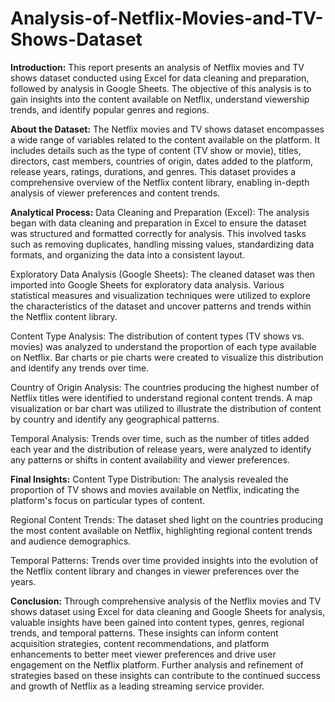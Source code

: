 # Analysis-of-Netflix-Movies-and-TV-Shows-Dataset

**Introduction:**
This report presents an analysis of Netflix movies and TV shows dataset conducted using Excel for data cleaning and preparation, followed by analysis in Google Sheets. The objective of this analysis is to gain insights into the content available on Netflix, understand viewership trends, and identify popular genres and regions.

**About the Dataset:**
The Netflix movies and TV shows dataset encompasses a wide range of variables related to the content available on the platform. It includes details such as the type of content (TV show or movie), titles, directors, cast members, countries of origin, dates added to the platform, release years, ratings, durations, and genres. This dataset provides a comprehensive overview of the Netflix content library, enabling in-depth analysis of viewer preferences and content trends.

**Analytical Process:**
Data Cleaning and Preparation (Excel): The analysis began with data cleaning and preparation in Excel to ensure the dataset was structured and formatted correctly for analysis. This involved tasks such as removing duplicates, handling missing values, standardizing data formats, and organizing the data into a consistent layout.

Exploratory Data Analysis (Google Sheets): The cleaned dataset was then imported into Google Sheets for exploratory data analysis. Various statistical measures and visualization techniques were utilized to explore the characteristics of the dataset and uncover patterns and trends within the Netflix content library.

Content Type Analysis: The distribution of content types (TV shows vs. movies) was analyzed to understand the proportion of each type available on Netflix. Bar charts or pie charts were created to visualize this distribution and identify any trends over time.

Country of Origin Analysis: The countries producing the highest number of Netflix titles were identified to understand regional content trends. A map visualization or bar chart was utilized to illustrate the distribution of content by country and identify any geographical patterns.

Temporal Analysis: Trends over time, such as the number of titles added each year and the distribution of release years, were analyzed to identify any patterns or shifts in content availability and viewer preferences.


**Final Insights:**
Content Type Distribution: The analysis revealed the proportion of TV shows and movies available on Netflix, indicating the platform's focus on particular types of content.

Regional Content Trends: The dataset shed light on the countries producing the most content available on Netflix, highlighting regional content trends and audience demographics.

Temporal Patterns: Trends over time provided insights into the evolution of the Netflix content library and changes in viewer preferences over the years.

**Conclusion:**
Through comprehensive analysis of the Netflix movies and TV shows dataset using Excel for data cleaning and Google Sheets for analysis, valuable insights have been gained into content types, genres, regional trends, and temporal patterns. These insights can inform content acquisition strategies, content recommendations, and platform enhancements to better meet viewer preferences and drive user engagement on the Netflix platform. Further analysis and refinement of strategies based on these insights can contribute to the continued success and growth of Netflix as a leading streaming service provider.
